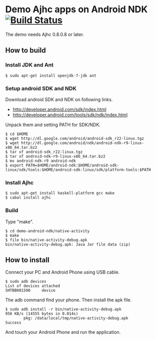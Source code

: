# Demo Ajhc apps on Android NDK [![Build Status](https://travis-ci.org/ajhc/demo-android-ndk.png)](https://travis-ci.org/ajhc/demo-android-ndk)

The demo needs Ajhc 0.8.0.8 or later.

## How to build

### Install JDK and Ant

    $ sudo apt-get install openjdk-7-jdk ant

### Setup android SDK and NDK

Download android SDK and NDK on following links.

* http://developer.android.com/sdk/index.html
* http://developer.android.com/tools/sdk/ndk/index.html

Unpack them and setting PATH for SDK/NDK.

    $ cd $HOME
    $ wget http://dl.google.com/android/android-sdk_r22-linux.tgz
    $ wget http://dl.google.com/android/ndk/android-ndk-r9-linux-x86_64.tar.bz2
    $ tar xf android-sdk_r22-linux.tgz
    $ tar xf android-ndk-r9-linux-x86_64.tar.bz2
    $ mv android-ndk-r9 android-ndk
    $ export PATH=$HOME/android-ndk:$HOME/android-sdk-linux/sdk/tools:$HOME/android-sdk-linux/sdk/platform-tools:$PATH

### Install Ajhc

    $ sudo apt-get install haskell-platform gcc make
    $ cabal install ajhc

### Build

Type "make".

    $ cd demo-android-ndk/native-activity
    $ make
    $ file bin/native-activity-debug.apk
    bin/native-activity-debug.apk: Java Jar file data (zip)



## How to install

Connect your PC and Android Phone using USB cable.

    $ sudo adb devices
    List of devices attached 
    SHTBB081500     device

The adb command find your phone. Then install the apk file.

    $ sudo adb install -r bin/native-activity-debug.apk
    956 KB/s (14555 bytes in 0.014s)
            pkg: /data/local/tmp/native-activity-debug.apk
    Success

And touch your Android Phone and run the application.
